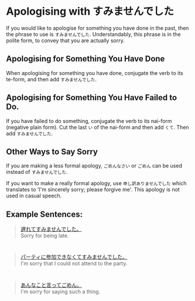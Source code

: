 # Apologising with すみませんでした

If you would like to apologise for something you have done in the past, then the phrase to use is `すみませんでした`. Understandably, this phrase is in the polite form, to convey that you are actually sorry. 

## Apologising for Something You Have Done
When apologising for something you have done, conjugate the verb to its te-form, and then add `すみませんでした`.

## Apologising for Something You Have Failed to Do.
If you have failed to do something, conjugate the verb to its nai-form (negative plain form). Cut the last `い` of the nai-form and then add `くて`. Then add `すみませんでした`.

## Other Ways to Say Sorry
If you are making a less formal apology, `ごめんなさい` or `ごめん` can be used instead of `すみませんでした`.

If you want to make a really formal apology, use `申し訳ありませんでした` which translates to 'I'm sincerely sorry; please forgive me'. This apology is not used in casual speech.

## Example Sentences:
> [遅れてすみませんでした。]()  
> Sorry for being late.

#

> [パーティに参加できなくてすみませんでした。]()  
> I'm sorry that I could not attend to the party.

#

> [あんなこと言ってごめん。]()  
> I'm sorry for saying such a thing.


